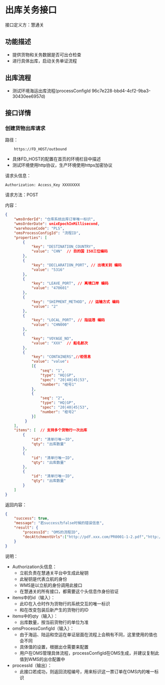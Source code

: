 # 出库关务接口

接口定义方：慧通关

## 功能描述

* 提供货物和关务数据是否可出仓检查
* 进行具体出库，启动关务单证流程

## 出库流程  
* 测试环境海运出库流程(processConfigId 96c7e228-bbd4-4cf2-9ba3-30430ee6957d)

## 接口详情

### 创建货物出库请求

路径：

```
    https://FD_HOST/outbound
```

* 具体FD_HOST的配置在首页的环境栏目中描述
* 测试环境使用http协议，生产环境使用https加密协议

请求头信息：

```
Authorization: Access_Key XXXXXXXX
```

请求方法：POST

内容：

```json
{
    "wmsOrderId": "仓库系统出库订单唯一标识",
    "wmsOrderDate": unixEpochInMillisecond,
    "warehouseCode": "PLS",
    "omsProcessConfigId": "流程ID",
    "properties": [
        {
            "key": "DESTINATION_COUNTRY",
            "value": "CHN"  // 目的国 ISO三位编码
        },
        {
            "key": "DECLARATION_PORT", // 出境关别 编码
            "value": "5316"
        },
        {
            "key": "LEAVE_PORT", // 离境口岸 编码
            "value": "470601"
        },
        {
            "key": "SHIPMENT_METHOD", // 运输方式 编码
            "value": "2"
        },
        {
            "key": "LOCAL_PORT", // 指运港 编码
            "value": "CHN000"
        },
        {
            "key": "VOYAGE_NO",
            "value": "XXX"  // 船名航次
        },
        {
            "key": "CONTAINERS",//柜信息
            "value": "value": 
            [{
                "seq": "1",
                "type": "HQ|GP",
                "spec": "20|40|45|53",
                "number": "柜号1"
            },
            {
                "seq": "2",
                "type": "HQ|GP",
                "spec": "20|40|45|53",
                "number": "柜号2"
            }]
         }
    ],
    "items": [  // 支持多个货物行一次出库
        {
            "id": "清单行唯一ID",
            "qty": "出库数量"
        },
        {
            "id": "清单行唯一ID",
            "qty": "出库数量"
        },
        {
            "id": "清单行唯一ID",
            "qty": "出库数量"
        }
    ]
}
```

返回内容：

```json
{
    "success": true,
    "message": "若success为false时候的错误信息",
    "result": {
        "processId": "OMS的流程ID",
        "decAttchmentUrls":["http://pdf.xxx.com/PR0001-1-2.pdf","http://pdf.xxx.com/PR0001-2-2.pdf"]
    }
}
```

说明：

* Authorization头信息：
    * 立航负责在慧通关平台中生成此秘钥
    * 此秘钥是代表立航的身份
    * WMS是以立航的身份调用此接口
    * 在慧通关的所有接口，都需要这个头信息作身份验证
* items中的id（输入）：
    * 此ID在入仓时作为货物行的系统交互的唯一标识
    * 和在改变包装后新产生的货物行的ID
* items中的qty（输入）：
    * 出库数量，按当前货物行的单位为准
* omsProcessConfigId（输入）：
    * 由于海运、陆运和空运在单证层面在流程上会稍有不同，这里使用的值也会不同
    * 具体值的设置，根据出仓需要来配置
    * 用户在OMS管理具体流程，processConfigId在OMS生成，并建议复制此值到WMS的出仓配置中
* processId（输出）：
    * 此接口若成功，则返回流程编号，用来标识这一票订单在OMS内的唯一标识
    
  

